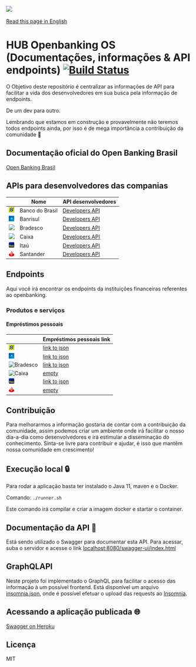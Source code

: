![](src/main/resources/static/src/main/resources/static/logos/logo.png)

[Read this page in English](en-us/README.md)

# HUB Openbanking OS (Documentações, informações & API endpoints) [![Build Status](https://travis-ci.com/murilokprado/open-banking-endpoints.svg?branch=main)](https://travis-ci.com/murilokprado/open-banking-endpoints)
O Objetivo deste repositório é centralizar as informações de API para facilitar a vida dos desenvolvedores em sua busca pela informação de endpoints.

De um dev para outro.

Lembrando que estamos em construção e provavelmente não teremos todos endpoints ainda, por isso é de mega importância a contribuição da comunidade :construction_worker:

## Documentação oficial do Open Banking Brasil
[Open Banking Brasil](https://openbanking-brasil.github.io/areadesenvolvedor)

## APIs para desenvolvedores das companias
|  | Nome |  API desenvolvedores
| ------ | ------ | ----- |
| <img src="src/main/resources/static/logos/bb-favicon.png" width="15"> | Banco do Brasil | [Developers API](https://apoio.developers.bb.com.br/referency)
| <img src="src/main/resources/static/logos/banrisul-favicon.png" width="15"> | Banrisul | [Developers API](https://developers.banrisul.com.br/pages/allApis.html#openbanking)
| <img src="src/main/resources/static/logos/bradesco-favicon.ico" width="15"> | Bradesco | [Developers API](https://developers.bradesco.com.br/)
| <img src="src/main/resources/static/logos/caixa-favicon.ico" width="15"> | Caixa | [Developers API](https://desenvolvedores.caixa.gov.br/api-catalog)
| <img src="src/main/resources/static/logos/itau-favicon.ico" width="15"> | Itaú | [Developers API](https://developer.itau.com.br/api-catalog/openbanking)
| <img src="src/main/resources/static/logos/santander-favicon.png" width="15"> | Santander | [Developers API](https://www.santander.pt/open-banking/developers#)

## Endpoints
Aqui você irá encontrar os endpoints da instituições financeiras referentes ao openbanking.

### Produtos e serviços

#### Empréstimos pessoais
|  | Empréstimos pessoais link
| ------ | ------ | 
| <img src="src/main/resources/static/logos/bb-favicon.png" width="15" title="Banco do Brasil"> | [link to json](https://opendata.api.bb.com.br/open-banking/products-services/v1/personal-loans)
| <img src="src/main/resources/static/logos/banrisul-favicon.png" width="15" title="Banrisul"> | [link to json](https://openbanking.banrisul.com.br/open-banking/products-services/v1/personal-loans)
| <img src="src/main/resources/static/logos/bradesco-favicon.ico" width="15" title="Bradesco"> | [link to json](https://api.bradesco.com/bradesco/open-banking/products-services/v1/personal-loans)
| <img src="src/main/resources/static/logos/caixa-favicon.ico" width="15" title="Caixa"> | [empty](empty)
| <img src="src/main/resources/static/logos/itau-favicon.ico" width="15" title="Itaú"> | [link to json](https://api.itau/open-banking/products-services/v1/personal-loans)
| <img src="src/main/resources/static/logos/santander-favicon.png" width="15" title="Santander"> | [empty](empty)

## Contribuição
Para melhorarmos a informação gostaria de contar com a contribuição da comunidade, assim podemos criar um ambiente onde irá facilitar o nosso dia-a-dia como desenvolvedores e irá estimular a disseminação do conhecimento. Sinta-se livre para contribuir e ajudar, é isso que mantêm nossa comunidade em crescimento!

## Execução local :lock:
Para rodar a aplicação basta ter instalado o Java 11, maven e o Docker.

Comando:
`./runner.sh`

Este comando irá compilar e criar a imagem docker e startar o container.

## Documentação da API :memo:
Está sendo utilizado o Swagger para documentar esta API. 
Para acessar, suba o servidor e acesse o link [localhost:8080/swagger-ui/index.html](http://localhost:8080/swagger-ui/index.html)

## GraphQLAPI
Neste projeto foi implementado o GraphQL para facilitar o acesso das informação à um possível frontend.
Está disponível um arquivo [insomnia.json](insomnia.json), onde é possível efetuar o upload das requests ao 
[Insomnia](https://insomnia.rest/download/).

## Acessando a aplicação publicada :globe_with_meridians:
[Swagger on Heroku](https://openbanking-br.herokuapp.com/swagger-ui/index.html#/participants-controller/getParticipantsUsingGET)

## Licença
MIT 
